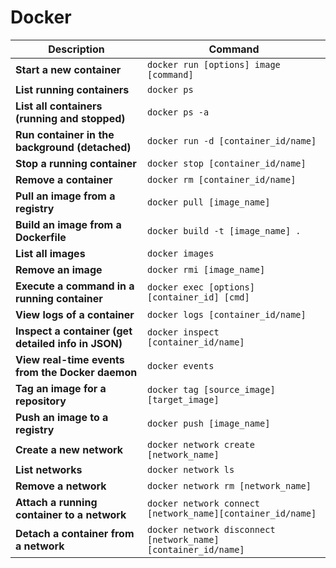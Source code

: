 # Docker

| Description                                         | Command                                      |
|-----------------------------------------------------|----------------------------------------------|
| **Start a new container**                           | `docker run [options] image [command]`       |
| **List running containers**                         | `docker ps`                                  |
| **List all containers (running and stopped)**       | `docker ps -a`                               |
| **Run container in the background (detached)**      | `docker run -d [container_id/name]`          |
| **Stop a running container**                        | `docker stop [container_id/name]`            |
| **Remove a container**                              | `docker rm [container_id/name]`              |
| **Pull an image from a registry**                   | `docker pull [image_name]`                   |
| **Build an image from a Dockerfile**                | `docker build -t [image_name] .`             |
| **List all images**                                 | `docker images`                              |
| **Remove an image**                                 | `docker rmi [image_name]`                    |
| **Execute a command in a running container**        | `docker exec [options] [container_id] [cmd]` |
| **View logs of a container**                        | `docker logs [container_id/name]`            |
| **Inspect a container (get detailed info in JSON)** | `docker inspect [container_id/name]`         |
| **View real-time events from the Docker daemon**    | `docker events`                              |
| **Tag an image for a repository**                   | `docker tag [source_image] [target_image]`   |
| **Push an image to a registry**                     | `docker push [image_name]`                   |
| **Create a new network**                            | `docker network create [network_name]`       |
| **List networks**                                   | `docker network ls`                          |
| **Remove a network**                                | `docker network rm [network_name]`           |
| **Attach a running container to a network**         | `docker network connect [network_name][container_id/name]`|
| **Detach a container from a network**               | `docker network disconnect [network_name] [container_id/name]` |

